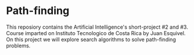 # Path-finding
This reposiory contains the Artificial Intelligence's short-project #2 and #3. Course imparted on Instituto Tecnologico de Costa Rica by Juan Esquivel. On this project we will explore search algorithms to solve path-finding problems.
